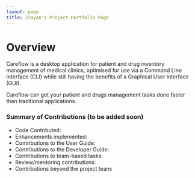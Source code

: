 ```yaml
---
layout: page
title: Jiayan's Project Portfolio Page
---
```


# Overview
Careflow is a desktop application for patient and drug inventory management of medical clinics, optimised for use via a Command Line Interface (CLI) while still having the benefits of a Graphical User Interface (GUI). 

Careflow can get your patient and drugs management tasks done faster than traditional applications.

### Summary of Contributions (to be added soon)
- Code Contributed:
- Enhancements implemented:
- Contributions to the User Guide:
- Contributions to the Developer Guide:
- Contributions to team-based tasks:
- Review/mentoring contributions:
- Contributions beyond the project team:
